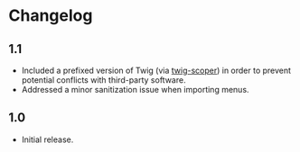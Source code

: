 # Changelog

## 1.1

- Included a prefixed version of Twig (via [twig-scoper](https://github.com/OnTheGoSystems/twig-scoper)) in order to prevent potential conflicts with third-party software.
- Addressed a minor sanitization issue when importing menus.
 
## 1.0 

- Initial release. 

